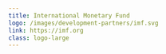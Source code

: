 ```yaml
---
title: International Monetary Fund
logo: /images/development-partners/imf.svg
link: https://imf.org
class: logo-large
---
```


